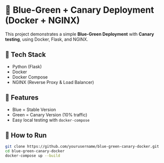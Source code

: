 # 🐳 Blue-Green + Canary Deployment (Docker + NGINX)

This project demonstrates a simple **Blue-Green Deployment** with **Canary testing**, using Docker, Flask, and NGINX.

## 🔧 Tech Stack
- Python (Flask)
- Docker
- Docker Compose
- NGINX (Reverse Proxy & Load Balancer)

## 🎯 Features
- Blue = Stable Version
- Green = Canary Version (10% traffic)
- Easy local testing with `docker-compose`

## 🚀 How to Run

```bash
git clone https://github.com/yourusername/blue-green-canary-docker.git
cd blue-green-canary-docker
docker-compose up --build

